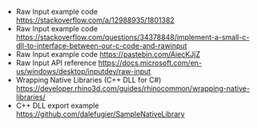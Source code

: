* Raw Input example code https://stackoverflow.com/a/12988935/1801382
* Raw Input example code https://stackoverflow.com/questions/34378848/implement-a-small-c-dll-to-interface-between-our-c-code-and-rawinput
* Raw Input example code https://pastebin.com/AiecKJjZ
* Raw Input API reference https://docs.microsoft.com/en-us/windows/desktop/inputdev/raw-input
* Wrapping Native Libraries (C++ DLL for C#) https://developer.rhino3d.com/guides/rhinocommon/wrapping-native-libraries/
* C++ DLL export example https://github.com/dalefugier/SampleNativeLibrary
